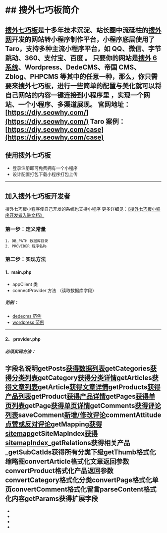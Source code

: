 # ## 搜外七巧板简介[​](seowhy.html#搜外七巧板简介)
[搜外七巧板](https://diy.seowhy.com/)是十多年技术沉淀、站长圈中流砥柱的[搜外网](https://www.seowhy.com/)开发的网站转小程序制作平台，小程序底层使用了 Taro，支持多种主流小程序平台，如 QQ、微信、字节跳动、360、支付宝、百度 。
只要你的网站是[搜外 6 系统](https://6.seowhy.com/)、Wordpress、DedeCMS、帝国 CMS、Zblog、PHPCMS 等其中的任意一种，那么，你只需要来搜外七巧板，进行一些简单的配置与美化就可以将自己网站的内容一键连接到小程序里 ，实现一个网站、一个小程序、多渠道展现。
**官网地址：[https://diy.seowhy.com/](https://diy.seowhy.com/)**
**Taro 案例：[https://diy.seowhy.com/case](https://diy.seowhy.com/case)**
---

## 使用搜外七巧板[​](seowhy.html#使用搜外七巧板)

- 登录注册即可免费拥有一个小程序
- 设计配置打包下载小程序打包上传
---

## 加入搜外七巧板开发者[​](seowhy.html#加入搜外七巧板开发者)
搜外七巧板小程序使自己开发的系统也支持小程序
更多详细见：[《搜外七巧板小程序开发者入驻文档》](https://www.kancloud.cn/lyc_echo/diy_seowhy_com/2030231)
### 第一步：定义常量[​](seowhy.html#第一步定义常量)
```text
1. DB_PATH 数据库目录
2. PROVIDER 程序名称
```

### 第二步：实现方法[​](seowhy.html#第二步实现方法)
#### 1、main.php[​](seowhy.html#1mainphp)

- appClient 类
- connectProvider 方法 （读取数据库字段）
##### 范例：[​](seowhy.html#范例)

- [dedecms 范例](https://www.kancloud.cn/lyc_echo/diy_seowhy_com/2030187)
- [wordpress 范例](https://www.kancloud.cn/lyc_echo/diy_seowhy_com/2030188)
---

#### 2、 provider.php[​](seowhy.html#2-providerphp)
##### 必须实现方法：[​](seowhy.html#必须实现方法)
字段名说明getPosts[获得数据列表](https://www.kancloud.cn/lyc_echo/diy_seowhy_com/2030192)getCategories[获得分类列表](https://www.kancloud.cn/lyc_echo/diy_seowhy_com/2030191)getCategory[获得分类详情](https://www.kancloud.cn/lyc_echo/diy_seowhy_com/2030191)getArticles[获得文章列表](https://www.kancloud.cn/lyc_echo/diy_seowhy_com/2030194)getArticle[获得文章详情](https://www.kancloud.cn/lyc_echo/diy_seowhy_com/2030191)getProducts[获得产品列表](https://www.kancloud.cn/lyc_echo/diy_seowhy_com/2030193)getProduct[获得产品详情](https://www.kancloud.cn/lyc_echo/diy_seowhy_com/2030196)getPages[获得单页列表](https://www.kancloud.cn/lyc_echo/diy_seowhy_com/2030197)getPage[获得单页详情](https://www.kancloud.cn/lyc_echo/diy_seowhy_com/2030198)getComments[获得评论列表](https://www.kancloud.cn/lyc_echo/diy_seowhy_com/2030199)saveComment[新增/修改评论](https://www.kancloud.cn/lyc_echo/diy_seowhy_com/2030200)commentAttitude[点赞或反对评论](https://www.kancloud.cn/lyc_echo/diy_seowhy_com/2030201)getMapping[获得 sitemap](https://www.kancloud.cn/lyc_echo/diy_seowhy_com/2030203)getSiteMapIndex[获得 sitemapIndex](https://www.kancloud.cn/lyc_echo/diy_seowhy_com/2030204)_getRelations获得相关产品_getSubCatIds获得所有分类下级getThumb格式化缩略图convertArticle格式化文章返回参数convertProduct格式化产品返回参数convertCategory格式化分类convertPage格式化单页convertComment格式化留言parseContent格式化内容getParams获得扩展字段
- 
- 
- 

- 
-
